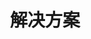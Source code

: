 ---
containerClass: home
home: true
title: 解决方案
icon: home
bgImage: https://theme-hope-assets.vuejs.press/bg/9-light.svg
bgImageDark: https://theme-hope-assets.vuejs.press/bg/9-dark.svg
bgImageStyle:
  background-attachment: fixed
heroText: 郑振宁
tagline: 👨🏻‍💻 计算机科学与技术 后端开发 2017年-至今 </br> </br> 没有银弹 🚀
actions:
  - text: Github
    link: https://github.com/zhengzhenning
    icon: icon-github
    type: primary

  - text: Gitee
    icon: icon-Gitee
    link: https://gitee.com/yibu_zzn


highlights:
  - header:  ···
    description: 
    bgImage: # https://theme-hope-assets.vuejs.press/bg/5-light.svg
    bgImageDark: # https://theme-hope-assets.vuejs.press/bg/5-dark.svg
    features:
      - title: 郑振宁
        icon:
        details:
        link: https://zhengzhenning.github.io/yibu_zzn/

      - title: Linux命令解析
        icon: icon-book
        details: <code>linux</code> 对一长串命令进行解析并给出具体解释
        link: https://explainshell.com/

      - title: Linux命令大全（手册）
        icon: icon-book
        details: <code>linux</code>
        link: https://www.linuxcool.com/

      - title: commandlinefu
        icon: icon-book
        details: <code>linux</code> 热门的Linux指令
        link: https://www.commandlinefu.com/commands/browse

      - title: Docker 从入门到实践
        icon: icon-book
        details:
        link: https://yeasy.gitbook.io/docker_practice

      - title: 廖雪峰的官方网站
        icon: 
        details: 
        link: https://liaoxuefeng.com/
        
      - title: 李峰-山东大学教授 
        icon:
        details: <code>系统结构</code>
        link: https://funglee.github.io

      - title: 计算机网络原理微课堂（湖科大） 
        icon: 
        details: <code>网络原理</code>  <code>推荐👍</code> 用简单的语言描述复杂的问题，用形象生动的动画演示抽象的概念，用精美的文案给人视觉上的享受。让初学者更容易入门计算机网络。
        link: https://www.bilibili.com/video/BV1c4411d7jb/?share_source=copy_web&vd_source=11ebb764bc8f78776f59e125ff1c61ef
        
      - title: 左耳朵耗子 
        icon:
        details: <code>极客</code>
        link: https://coolshell.cn
        
      - title:  Robert C.马丁
        icon:
        details: <code>Bob叔叔</code>
        link: http://blog.cleancoder.com
          
      - title: 马丁福勒
        icon:
        details:
        link: https://martinfowler.com
          
      - title: Bruce Eckel 
        icon:
        details: <code>Java编程思想作者</code>
        link: https://www.bruceeckel.com
          
      - title:
        icon:
        details:
        link:
          
      - title:
        icon:
        details:
        link:

      - title: Git 教程
        icon: icon-book
        details:  
        link: https://git-scm.com/book/zh/v2

      - title: 《重构 改善既有代码的设计第二版》中文版 | Martin Fowler
        icon: icon-book
        details:  
        link: https://book-refactoring2.ifmicro.com/docs/

      - title: 设计模式 | 重构
        icon: icon-book
        details: 免费在线学习代码重构、 设计模式、 SOLID 原则 
        link: https://refactoringguru.cn/

      - title: 设计模式 ⭐️90k+
        icon:
        details: Design patterns implemented in Java
        link: https://github.com/iluwatar/java-design-patterns

      - title: 淘宝数据库内核月报
        icon:
        details: 淘宝数据库内核月报
        link: http://mysql.taobao.org/monthly/

      - title: MySQL 难点解析
        icon:
        details: 快速解决MySQL技术难点
        link: https://time.geekbang.org/dailylesson/topic/143

      - title: Alibaba 微服务生态全景图
        icon:
        details: <code>架构</code> 
        link: https://start.aliyun.com/ecosystem.html

      - title: 《凤凰架构：构建可靠的大型分布式系统》
        icon: icon-book
        detail: <code>架构</code> 
        link: https://icyfenix.cn/

      - title: awesome-scalability
        icon: 
        details: <code>架构</code> 可扩展、可靠、高性能的大型系统模式
        link: https://github.com/binhnguyennus/awesome-scalability

      - title: Java™ Tutorials
        icon: 
        details: <code>官方教程</code> 基于JDK 8 
        link: https://docs.oracle.com/javase/tutorial/

      - title: Effect Java (3th) 源码
        icon: 
        details: <code>源码</code> 来自《Effective Java》第三版的源代码，并根据需要进行了一些少量添加以使其可运行。 
        link: https://github.com/jbloch/effective-java-3e-source-code

      - title: Java8InAction  源码
        icon: 
        details: <code>源码</code>  
        link: https://github.com/java8/Java8InAction

      - title: MDN Web Docs
        icon: 
        details: <code>Web技术</code>  面向开发者的 Web 技术
        link: https://developer.mozilla.org/zh-CN/docs/Web

      - title: 基于 Java 的算法实现 ⭐️60k+
        icon: 
        details: <code>算法与数据结构</code>  All Algorithms implemented in Java
        link: https://github.com/TheAlgorithms/Java?tab=readme-ov-file

      - title: 算法与数据结构 ⭐️17k+
        icon: 
        details: <code>算法与数据结构</code>  A collection of algorithms and data structures
        link: https://github.com/williamfiset/Algorithms

      - title: Computer System Architecture（计算机系统结构）
        icon: 
        details: <code>系统结构</code>  研究计算机体系结构的演变以及影响计算机系统硬件和软件元素设计的因素。
        link: https://funglee.github.io/csa/csa.html



copyright: true
footer: 🇨🇳 高举中国特色社会主义伟大旗帜 </br> 💪 为实现强国建设、民族复兴伟业奋斗终身 
---